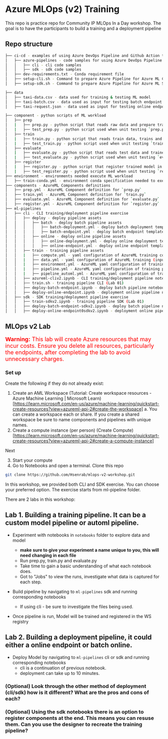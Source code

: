 # Azure MLOps (v2) Training

This repo is practice repo for Community IP MLOps In a Day workshop. The goal is to have the participants to build a training and a deployment pipeline

## Repo structure 

```bash
├── ci-cd - examples of using Azure DevOps Pipeline and Github Action to orchastrate CI CD pipelines
│   ├── azure-pipelines - code samples for using Azure DevOps Pipeline
│   │   ├── cli - cli code samples
│   │   ├── sdk - sdk code samples
│   ├── dev-requirements.txt - Conda requirement file
│   ├── setup-cli.sh - Command to prepare Azure Pipeline for Azure ML CLI
│   ├── setup-sdk.sh - Command to prepare Azure Pipeline for Azure ML SDK (Testing)

├── data
│   ├── taxi-data.csv - data used for training & testing ML model
│   ├── taxi-batch.csv - data used as input for testing batch endpoint
│   ├── taxi-request.json - data used as input for testing online endpoint

├── component - python scripts of ML workload
│   ├── prep
│   |   ├── prep.py - python script that reads raw data and prepare train, val and test datasets
│   |   ├── test_prep.py - python script used when unit testing `prep.py` 
│   ├── train
│   |   ├── train.py - python script that reads train data, trains and saves an ML model
│   |   ├── test_train.py - python script used when unit testing `train.py` 
│   ├── evaluate
│   |   ├── evaluate.py - python script that reads test data and trained model and evaluates model performance
│   |   ├── test_evaluate.py - python script used when unit testing `evaluate.py` 
│   ├── register
│   |   ├── register.py - python script that register trained model in AzureML Model Registry
│   |   ├── test_register.py - python script used when unit testing `register.py` 
├── environment - environments needed execute ML workload
│   ├── train-conda.yml - environment conda specification needed to execute python scripts in ML workload
├── components - AzureML Components definitions
│   ├── prep.yml - AzureML Component definition for `prep.py` 
│   ├── train.yml - AzureML Component definition for `train.py` 
│   ├── evaluate.yml - AzureML Component definition for `evaluate.py` 
│   ├── register.yml - AzureML Component definition for `register.py` 
├── ml-pipelines
│   ├── cli - CLI training/deployment pipeline exercise
│   │   ├── deploy - deploy pipeline assets
│   │   │   ├── batch - deploy batch pipeline assets
│   │   │   │   ├── batch-deployment.yml - deploy batch deployment template
│   │   │   │   ├── batch-endpoint.yml - deploy batch endpoint template
│   │   │   ├── online - deploy online pipeline assets
│   │   │   │   ├── online-deployment.yml - deploy online deployment template
│   │   │   │   ├── online-endpoint.yml - deploy online endpoint template
│   │   ├── train - training pipeline assets
│   │   |   ├── compute.yml - yaml configuration of AzureML training compute cluster
│   │   |   ├── data.yml - yaml configuration of AzureML training (input) data asset
│   │   |   ├── environment.yml - AzureML yaml configuration of training environment
│   │   |   ├── pipeline.yml - AzureML yaml configuration of training pipeline
│   │   |   ├── pipeline_automl.yml - AzureML yaml configuration of training pipeline
│   │   ├── azureml-cliv2.ipynb - CLI training/deployment pipeline notebook code sample
│   │   ├── train.sh - training pipeline CLI (Lab 01)
│   │   ├── deploy-batch-endpoint.ipynb - deploy batch pipeline notebook (Lab 02)
│   │   ├── deploy-online-endpoint.ipynb - deployment online pipeline notebook (Lab 02)
│   ├── sdk - SDK training/deployment pipeline exercise
│   │   ├── train-sdkv2.ipynb - training pipeline SDK (Lab 01)
│   │   ├── deploy-batch-endpoint-sdkv2.ipynb - deploy batch pipeline notebook (Lab 02)
│   │   ├── deploy-online-endpoint0sdkv2.ipynb - deployment online pipeline notebook (Lab 02)
```

## MLOps v2 Lab

<span style="color:red; font-size: 18px;">**Warning:** This lab will create Azure resources that may incur costs. Ensure you delete all resources, particularly the endpoints, after completing the lab to avoid unnecessary charges.</span>

### Set up
Create the following if they do not already exist:  
1.	Create an AML Workspace  (Tutorial: Create workspace resources - Azure Machine Learning | Microsoft Learn)[https://learn.microsoft.com/en-us/azure/machine-learning/quickstart-create-resources?view=azureml-api-2#create-the-workspace]
      a.	You can create a workspace each or share. If you create a shared workspace be sure to name components and pipelines with unique names.
2.	Create a compute instance (per person) (Create Compute)[https://learn.microsoft.com/en-us/azure/machine-learning/quickstart-create-resources?view=azureml-api-2#create-a-compute-instance]

Next

3. Start your compute  
4. Go to Notebooks and open a terminal. Clone this repo 
```bash
git clone https://github.com/Hsenrab/mlops-v2-workshop.git
```

In this workshop, we provided both CLI and SDK exercise. You can choose your preferred option. The exercise starts from ml-pipeline folder. 

There are 2 labs in this workshop:

## Lab 1. Building a training pipeline. It can be a custom model pipeline or automl pipeline.
  - Experiment with notebooks in `notebooks` folder to explore data and model
    - **make sure to give your experiment a name unique to you, this will need changing in each file**
    - Run prep.py, train.py and evaluate.py
    - Take time to gain a basic understanding of what each notebook does.
    - Got to "Jobs" to view the runs, investigate what data is captured for each step.

  - Build pipeline by navigating to `ml-pipelines` sdk and running corresponding notebooks
    - If using cli - be sure to investigate the files being used.
  - Once pipeline is run, Model will be trained and registered in the WS registry

## Lab 2. Building a deployment pipeline, it could either a online endpoint or batch online. 
  - Deploy Model by navigating to `ml-pipelines` cli or sdk and running corresponding notebooks
    - cli is a continuation of previous notebook.
    - deployment can take up to 10 minutes.

### (Optional) Look through the other method of deployment (cli/sdk) how is it different? What are the pros and cons of each?

### (Optional) Using the sdk notebooks there is an option to register components at the end. This means you can resuse them. Can you use the designer to recreate the training pipeline?







